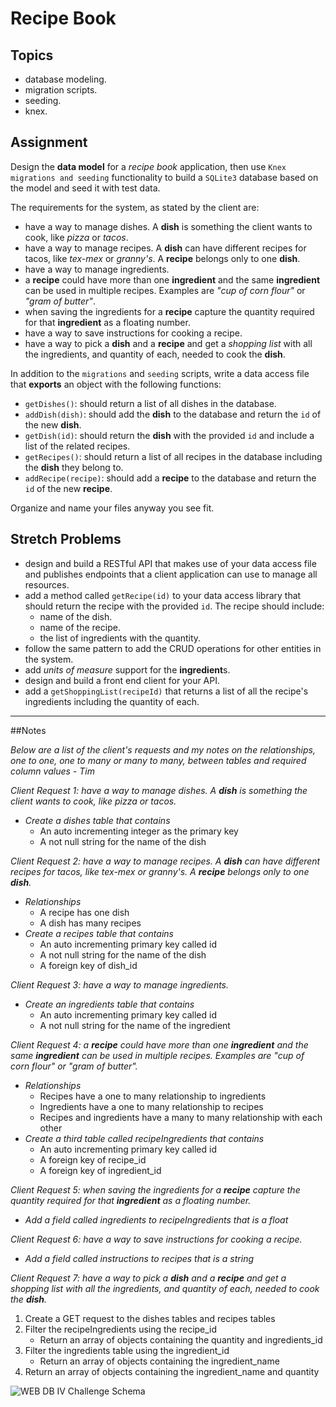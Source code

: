 # Recipe Book

## Topics

- database modeling.
- migration scripts.
- seeding.
- knex.

## Assignment

Design the **data model** for a _recipe book_ application, then use `Knex migrations and seeding` functionality to build a `SQLite3` database based on the model and seed it with test data.

The requirements for the system, as stated by the client are:

- have a way to manage dishes. A **dish** is something the client wants to cook, like _pizza_ or _tacos_.
- have a way to manage recipes. A **dish** can have different recipes for tacos, like _tex-mex_ or _granny's_. A **recipe** belongs only to one **dish**.
- have a way to manage ingredients.
- a **recipe** could have more than one **ingredient** and the same **ingredient** can be used in multiple recipes. Examples are _"cup of corn flour"_ or _"gram of butter"_.
- when saving the ingredients for a **recipe** capture the quantity required for that **ingredient** as a floating number.
- have a way to save instructions for cooking a recipe.
- have a way to pick a **dish** and a **recipe** and get a _shopping list_ with all the ingredients, and quantity of each, needed to cook the **dish**.

In addition to the `migrations` and `seeding` scripts, write a data access file that **exports** an object with the following functions:

- `getDishes()`: should return a list of all dishes in the database.
- `addDish(dish)`: should add the **dish** to the database and return the `id` of the new **dish**.
- `getDish(id)`: should return the **dish** with the provided `id` and include a list of the related recipes.
- `getRecipes()`: should return a list of all recipes in the database including the **dish** they belong to.
- `addRecipe(recipe)`: should add a **recipe** to the database and return the `id` of the new **recipe**.

Organize and name your files anyway you see fit.

## Stretch Problems

- design and build a RESTful API that makes use of your data access file and publishes endpoints that a client application can use to manage all resources.
- add a method called `getRecipe(id)` to your data access library that should return the recipe with the provided `id`. The recipe should include:
  - name of the dish.
  - name of the recipe.
  - the list of ingredients with the quantity.
- follow the same pattern to add the CRUD operations for other entities in the system.
- add _units of measure_ support for the **ingredient**s.
- design and build a front end client for your API.
- add a `getShoppingList(recipeId)` that returns a list of all the recipe's ingredients including the quantity of each.

---
##Notes

*Below are a list of the client's requests and my notes on the relationships, one to one, one to many or many to many, between tables and required column values - Tim*

*Client Request 1: have a way to manage dishes. A **dish** is something the client wants to cook, like _pizza_ or _tacos_.*

- *Create a dishes table that contains*
  - An auto incrementing integer as the primary key
  - A not null string for the name of the dish

*Client Request 2: have a way to manage recipes. A **dish** can have different recipes for tacos, like _tex-mex_ or _granny's_. A **recipe** belongs only to one **dish**.*

- *Relationships*
  - A recipe has one dish
  - A dish has many recipes
- *Create a recipes table that contains*
  - An auto incrementing primary key called id
  - A not null string for the name of the dish
  - A foreign key of dish_id

*Client Request 3: have a way to manage ingredients.*

- *Create an ingredients table that contains*
  - An auto incrementing primary key called id
  - A not null string for the name of the ingredient

*Client Request 4: a **recipe** could have more than one **ingredient** and the same **ingredient** can be used in multiple recipes. Examples are _"cup of corn flour"_ or _"gram of butter"_.*

- *Relationships*
  - Recipes have a one to many relationship to ingredients
  - Ingredients have a one to many relationship to recipes
  - Recipes and ingredients have a many to many relationship with each other
- *Create a third table called recipeIngredients that contains*
  - An auto incrementing primary key called id
  - A foreign key of recipe_id
  - A foreign key of ingredient_id

*Client Request 5: when saving the ingredients for a **recipe** capture the quantity required for that **ingredient** as a floating number.*

- *Add a field called ingredients to recipeIngredients that is a float*

*Client Request 6: have a way to save instructions for cooking a recipe.*

- *Add a field called instructions to recipes that is a string*

*Client Request 7: have a way to pick a **dish** and a **recipe** and get a _shopping list_ with all the ingredients, and quantity of each, needed to cook the **dish**.*
1. Create a GET request to the dishes tables and recipes tables
2. Filter the recipeIngredients using the recipe_id
   - Return an array of objects containing the quantity and ingredients_id
3. Filter the ingredients table using the ingredient_id
   - Return an array of objects containing the ingredient_name 
4. Return an array of objects containing the ingredient_name and quantity

![WEB DB IV Challenge Schema](https://i.ibb.co/2YCRrWs/Screen-Shot-2019-05-02-at-4-04-44-PM.png "WEB DB IV Challenge Schema")